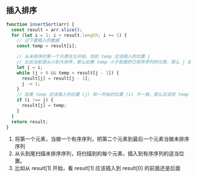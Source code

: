 ## 插入排序

```js
function insertSort(arr) {
  const result = arr.slice();
  for (let i = 1; i < result.length; i += 1) {
    // 记下要插入的数据
    const temp = result[i];

    // 从未排序的第一个元素往左开始，找到 temp 应该插入的位置 j
    // 比如当前是从小到大排序，那么如果 temp 小于前面的已排序序列的元素，那么 j 就应该减小
    let j = i;
    while (j > 0 && temp < result[j - 1]) {
      result[j] = result[j - 1];
      j -= 1;
    }
    // 如果 temp 应该插入的位置 (j) 和一开始的位置 (i) 不一致，那么应该将 temp 插入到 j
    if (i !== j) {
      result[j] = temp;
    }
  }
  return result;
}
```

1. 将第一个元素，当做一个有序序列，把第二个元素到最后一个元素当做未排序序列
2. 从头到尾扫描未排序序列，将扫描到的每个元素，插入到有序序列的适当位置。
3. 比如从 result[1] 开始，看 result[1] 应该插入到 result[0] 的前面还是后面
